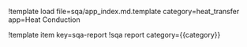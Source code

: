 !template load file=sqa/app_index.md.template category=heat_transfer app=Heat Conduction

!template item key=sqa-report
!sqa report category={{category}}
